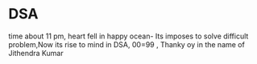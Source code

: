 # DSA
time about 11 pm, heart fell in happy ocean- Its imposes to solve difficult problem,Now its rise to mind in DSA, 00=99 , Thanky oy  in the name of Jithendra Kumar
